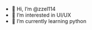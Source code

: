 - 👋 Hi, I’m @zzel114
- 👀 I’m interested in UI/UX 
- 🌱 I’m currently learning python

<!---
zzel114/zzel114 is a ✨ special ✨ repository because its `README.md` (this file) appears on your GitHub profile.
You can click the Preview link to take a look at your changes.
--->
